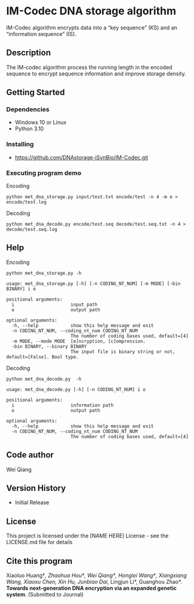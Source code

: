 # IM-Codec DNA storage algorithm

IM-Codec algorithm encrypts data into a “key sequence” (KS) and an “information sequence” (IS).

## Description

The IM-codec algorithm process the running length in the encoded sequence to encrypt sequence information and improve storage density.

## Getting Started

### Dependencies



* Windows 10 or Linux
* Python 3.10


### Installing

* https://github.com/DNAstorage-iSynBio/IM-Codec.git

### Executing program demo

Encoding

```
python met_dna_storage.py input/test.txt encode/test -n 4 -m e > encode/test.log
```

Decoding

```
python met_dna_decode.py encode/test.seq decode/test.seq.txt -n 4 > decode/test.seq.log
```

## Help

Encoding

```
python met_dna_storage.py -h
```

```
usage: met_dna_storage.py [-h] [-n CODING_NT_NUM] [-m MODE] [-bin BINARY] i o

positional arguments:
  i                     input path
  o                     output path

optional arguments:
  -h, --help            show this help message and exit
  -n CODING_NT_NUM, --coding_nt_num CODING_NT_NUM
                        The number of coding bases used, default=[4]
  -m MODE, --mode MODE  [e]ncryption, [c]ompression.
  -bin BINARY, --binary BINARY
                        The input file is binary string or not, default=[False]. Bool type.
```

Decoding

```
python met_dna_decode.py  -h
```

```
usage: met_dna_decode.py [-h] [-n CODING_NT_NUM] i o

positional arguments:
  i                     information path
  o                     output path

optional arguments:
  -h, --help            show this help message and exit
  -n CODING_NT_NUM, --coding_nt_num CODING_NT_NUM
                        The number of coding bases used, default=[4]
```

## Code author

Wei Qiang


## Version History

* Initial Release

## License

This project is licensed under the [NAME HERE] License - see the LICENSE.md file for details

## Cite this program

Xiaoluo Huang†*, Zhaohua Hou†, Wei Qiang†, Honglei Wang†, Xiangxiang Wang, Xiaoxu Chen, Xin Hu, Junbiao Dai*, Lingjun Li*, Guanghou Zhao*. **Towards next-generation DNA encryption via an expanded genetic system**. (Submitted to Journal)





